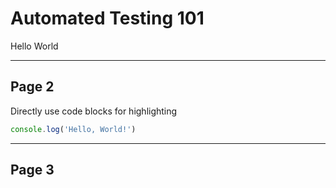 # Automated Testing 101

Hello World

---

## Page 2

Directly use code blocks for highlighting

```ts
console.log('Hello, World!')
```

---

## Page 3
